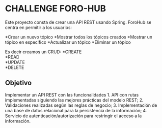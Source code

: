 <h1>CHALLENGE FORO-HUB</h1>

<p>Este proyecto consta de crear una API REST usando Spring. ForoHub se centra en permitir a los usuarios:</p>

*Crear un nuevo tópico
*Mostrar todos los tópicos creados
*Mostrar un tópico en especifico
*Actualizar un tópico
*Eliminar un tópico

Es decir creamos un CRUD:
*CREATE<br>
*READ<br>
*UPDATE<br>
*DELETE<br>


<h2>Objetivo</h2>
Implementar un API REST con las funcionalidades
1. API con rutas implementadas siguiendo las mejores prácticas del modelo REST;
2. Validaciones realizadas según las reglas de negocio;
3. Implementación de una base de datos relacional para la persistencia de la información;
4. Servicio de autenticación/autorización para restringir el acceso a la información.
